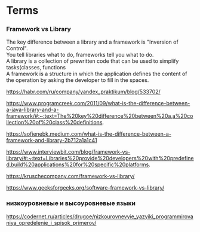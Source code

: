 # Terms

### Framework vs Library  

The key difference between a library and a framework is "Inversion of Control".   
You tell libraries what to do, frameworks tell you what to do.  
A library is a collection of prewritten code that can be used to simplify tasks(classes, functions  
A framework is a structure in which the application defines the content of the operation by asking the developer to fill in the spaces.

https://habr.com/ru/company/yandex_praktikum/blog/533702/

https://www.programcreek.com/2011/09/what-is-the-difference-between-a-java-library-and-a-framework/#:~:text=The%20key%20difference%20between%20a,a%20collection%20of%20class%20definitions.

https://sofienebk.medium.com/what-is-the-difference-between-a-framework-and-library-2b712a1a1c41  

https://www.interviewbit.com/blog/framework-vs-library/#:~:text=Libraries%20provide%20developers%20with%20predefined,build%20applications%20for%20specific%20platforms.

https://kruschecompany.com/framework-vs-library/  

https://www.geeksforgeeks.org/software-framework-vs-library/

### низкоуровневые и высоуровневые языки  

https://codernet.ru/articles/drugoe/nizkourovnevyie_yazyiki_programmirovaniya_opredelenie_i_spisok_primerov/

